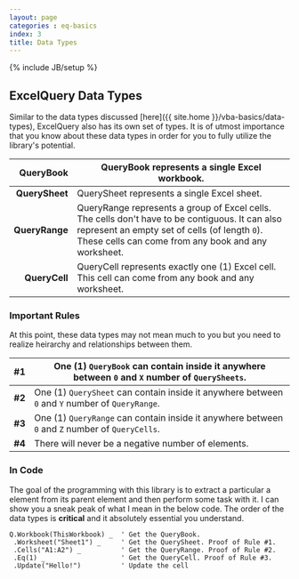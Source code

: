 ```yaml
---
layout: page
categories : eq-basics
index: 3
title: Data Types
---
```

{% include JB/setup %}

## ExcelQuery Data Types

Similar to the data types discussed [here]({{ site.home }}/vba-basics/data-types), ExcelQuery also has its own set of types. It is of utmost importance that you know about these data types in order for you to fully utilize the library's potential.

|  **QueryBook** | QueryBook represents a single Excel workbook. |
|------------:|-------------------------------------------------------------------------------------------------------------------------------------------------------------------------------------------------------|
|  **QuerySheet** | QuerySheet represents a single Excel sheet. |
| **QueryRange** | QueryRange represents a group of Excel cells. The cells don't have to be contiguous. It can also represent an empty set of cells (of length `0`). These cells can come from any book and any worksheet. |
| **QueryCell** | QueryCell represents exactly one (1) Excel cell. This cell can come from any book and any worksheet. |

### Important Rules
At this point, these data types may not mean much to you but you need to realize heirarchy and relationships between them.

| **#1** | One (1) `QueryBook` can contain inside it anywhere between `0` and `X` number of `QuerySheets`. |
|-------:|-------------------------------------------------------------------------------------------------|
| **#2** | One (1) `QuerySheet` can contain inside it anywhere between `0` and `Y` number of `QueryRange`. |
| **#3** | One (1) `QueryRange` can contain inside it anywhere between `0` and `Z` number of `QueryCells`. |
| **#4** | There will never be a negative number of elements.                                              |

### In Code
The goal of the programming with this library is to extract a particular a element from its parent element and then perform some task with it. I can show you a sneak peak of what I mean in the below code. The order of the data types is **critical** and it absolutely essential you understand.

```vb.net
Q.Workbook(ThisWorkbook) _  ' Get the QueryBook.
 .Worksheet("Sheet1") _     ' Get the QuerySheet. Proof of Rule #1.
 .Cells("A1:A2") _          ' Get the QueryRange. Proof of Rule #2.
 .Eq(1) _                   ' Get the QueryCell. Proof of Rule #3.
 .Update("Hello!")          ' Update the cell
```

